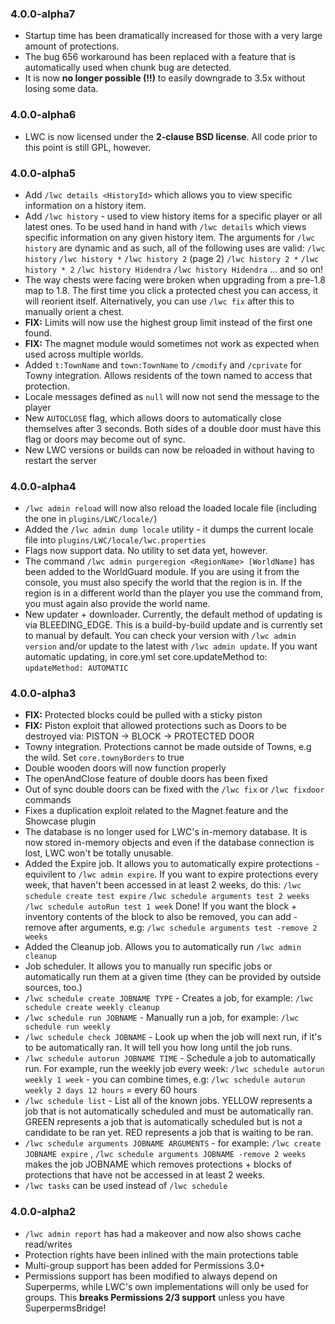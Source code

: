 ### 4.0.0-alpha7
* Startup time has been dramatically increased for those with a very large amount of protections.
* The bug 656 workaround has been replaced with a feature that is automatically used when chunk bug are detected.
* It is now **no longer possible (!!)** to easily downgrade to 3.5x without losing some data.

### 4.0.0-alpha6
* LWC is now licensed under the **2-clause BSD license**. All code prior to this point is still GPL, however.

### 4.0.0-alpha5
* Add `/lwc details <HistoryId>` which allows you to view specific information on a history item.
* Add `/lwc history` - used to view history items for a specific player or all latest ones. To be used hand in hand with `/lwc details` which views specific information on any given history item. The arguments for `/lwc history` are dynamic and as such, all of the following uses are valid: `/lwc history` `/lwc history *` `/lwc history 2` (page 2) `/lwc history 2 *` `/lwc history * 2` `/lwc history Hidendra` `/lwc history Hidendra`  ... and so on!
* The way chests were facing were broken when upgrading from a pre-1.8 map to 1.8. The first time you click a protected chest you can access, it will reorient itself. Alternatively, you can use `/lwc fix` after this to manually orient a chest.
* **FIX:** Limits will now use the highest group limit instead of the first one found.
* **FIX:** The magnet module would sometimes not work as expected when used across multiple worlds.
* Added `t:TownName` and `town:TownName` to `/cmodify` and `/cprivate` for Towny integration. Allows residents of the town named to access that protection.
* Locale messages defined as `null` will now not send the message to the player
* New `AUTOCLOSE` flag, which allows doors to automatically close themselves after 3 seconds. Both sides of a double door must have this flag or doors may become out of sync.
* New LWC versions or builds can now be reloaded in without having to restart the server

### 4.0.0-alpha4
* `/lwc admin reload` will now also reload the loaded locale file (including the one in `plugins/LWC/locale/`)
* Added the `/lwc admin dump locale` utility - it dumps the current locale file into `plugins/LWC/locale/lwc.properties`
* Flags now support data. No utility to set data yet, however.
* The command `/lwc admin purgeregion <RegionName> [WorldName]` has been added to the WorldGuard module. If you are using it from the console, you must also specify the world that the region is in. If the region is in a different world than the player you use the command from, you must again also provide the world name.
* New updater + downloader. Currently, the default method of updating is via BLEEDING_EDGE. This is a build-by-build update and is currently set to manual by default. You can check your version with `/lwc admin version` and/or update to the latest with `/lwc admin update`. If you want automatic updating, in core.yml set core.updateMethod to: `updateMethod: AUTOMATIC`

### 4.0.0-alpha3
* **FIX:** Protected blocks could be pulled with a sticky piston
* **FIX:** Piston exploit that allowed protections such as Doors to be destroyed via:  PISTON -> BLOCK -> PROTECTED DOOR
* Towny integration. Protections cannot be made outside of Towns, e.g the wild. Set `core.townyBorders` to true
* Double wooden doors will now function properly
* The openAndClose feature of double doors has been fixed
* Out of sync double doors can be fixed with the `/lwc fix` or `/lwc fixdoor` commands
* Fixes a duplication exploit related to the Magnet feature and the Showcase plugin
* The database is no longer used for LWC's in-memory database. It is now stored in-memory objects and even if the database connection is lost, LWC won't be totally unusable.
* Added the Expire job. It allows you to automatically expire protections - equivilent to `/lwc admin expire`. If you want to expire protections every week, that haven't been accessed in at least 2 weeks, do this: `/lwc schedule create test expire` `/lwc schedule arguments test 2 weeks` `/lwc schedule autoRun test 1 week`  Done! If you want the block + inventory contents of the block to also be removed, you can add -remove after arguments, e.g: `/lwc schedule arguments test -remove 2 weeks`
* Added the Cleanup job. Allows you to automatically run `/lwc admin cleanup`
* Job scheduler. It allows you to manually run specific jobs or automatically run them at a given time (they can be provided by outside sources, too.)
* `/lwc schedule create JOBNAME TYPE` - Creates a job, for example: `/lwc schedule create weekly cleanup`
* `/lwc schedule run JOBNAME` - Manually run a job, for example: `/lwc schedule run weekly`
* `/lwc schedule check JOBNAME` - Look up when the job will next run, if it's to be automatically ran. It will tell you how long until the job runs.
* `/lwc schedule autorun JOBNAME TIME` - Schedule a job to automatically run. For example, run the weekly job every week: `/lwc schedule autorun weekly 1 week` - you can combine times, e.g: `/lwc schedule autorun weekly 2 days 12 hours` = every 60 hours
* `/lwc schedule list` - List all of the known jobs. YELLOW represents a job that is not automatically scheduled and must be automatically ran. GREEN represents a job that is automatically scheduled but is not a candidate to be ran yet. RED represents a job that is waiting to be ran.
* `/lwc schedule arguments JOBNAME ARGUMENTS` - for example: `/lwc create JOBNAME expire` , `/lwc schedule arguments JOBNAME -remove 2 weeks` makes the job JOBNAME which removes protections + blocks of protections that have not be accessed in at least 2 weeks.
* `/lwc tasks` can be used instead of `/lwc schedule`

### 4.0.0-alpha2
* `/lwc admin report` has had a makeover and now also shows cache read/writes
* Protection rights have been inlined with the main protections table
* Multi-group support has been added for Permissions 3.0+
* Permissions support has been modified to always depend on Superperms, while LWC's own implementations will only be used for groups. This **breaks Permissions 2/3 support** unless you have SuperpermsBridge!